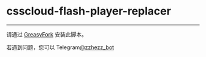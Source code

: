 # csscloud-flash-player-replacer
-----

请通过 [GreasyFork](https://greasyfork.org/zh-CN/scripts/397589-csscloud-flash-%E6%92%AD%E6%94%BE%E5%99%A8%E6%9B%BF%E6%8D%A2) 安装此脚本。

若遇到问题，您可以 Telegram[@zzhezz_bot](https://t.me/zzhezz_bot)
